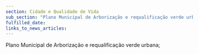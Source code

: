 ```yaml
---
section: Cidade e Qualidade de Vida
sub_section: "Plano Municipal de Arborização e requalificação verde urbana"
fulfilled_date:
links_to_news_articles:
---
```


Plano Municipal de Arborização e requalificação verde urbana;
